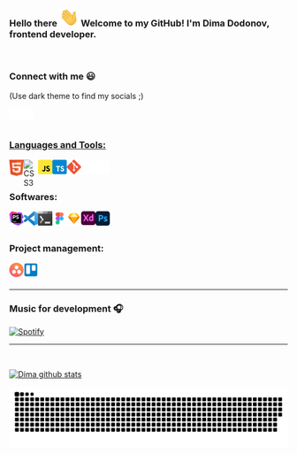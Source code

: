 ### Hello there <img src="./images/wave.gif" width="35px"> Welcome to my GitHub! I'm Dima Dodonov, frontend developer.

<br/>

### Connect with me :smiley:

(Use dark theme to find my socials ;)

<a href="https://vk.com/dimadodonov" target="_blank"><img align="left" alt="Anton U | VK" width="22px" src="./images/vk.svg" /></a>
<a href="https://www.instagram.com/dimadodonov" target="_blank"><img align="left" alt="Anton U | Instagram" width="22px" src="./images/insta.svg" />

<br/>
<br/>

### Languages and Tools:

<a href="https://www.w3.org/html/" target="_blank"><img align="left" border="0" alt="HTML5" width="26px" src="./images/html.svg" /></a>
<a href="https://www.w3schools.com/css/" target="_blank"><img align="left" border="0" alt="CSS3" width="26px" src="./images/css.svg" /></a>
<a href="https://www.w3schools.com/js/" target="_blank"><img align="left" border="0" alt="CSS3" width="26px" src="./images/javascript.svg" /></a>
<a href="https://www.w3schools.com/js/" target="_blank"><img align="left" border="0" alt="CSS3" width="26px" src="./images/typescript.svg" /></a>
<a href="https://git-scm.com/" target="_blank"><img align="left" border="0" alt="git" width="26px" src="./images/git.svg" /></a>
<img align="left" border="0" alt="GitHub" width="26px" src="./images/github.svg" />
<a href="https://ru.wordpress.org/" target="_blank"><img align="left" border="0" alt="git" width="26px" src="./images/wordpress.svg" /></a>

<br />
<br />

### Softwares:

<a href="https://www.jetbrains.com/ru-ru/phpstorm/" target="_blank"> <img align="left" border="0" alt="PhpStorm" width="26px" src="./images/PhpStorm.svg"/></a>
<a href="https://code.visualstudio.com/" target="_blank"> <img align="left" alt="Visual Studio Code" width="26px" src="./images/vscode.svg" /></a>
<a href="https://www.microsoft.com/ru-ru/p/windows-terminal/9n0dx20hk701?activetab=pivot:overviewtab" target="_blank"><img align="left" border="0" alt="Windows Terminal" width="26px" height="26px" src="./images/windows_terminal.svg"/></a>
<a href="https://www.figma.com/@dimadodonov" target="_blank"><img align="left" border="0" alt="figma" width="26px" height="26px" src="./images/figma.svg"/></a>
<a href="https://www.sketch.com/" target="_blank"><img align="left" border="0" alt="figma" width="26px" height="26px" src="./images/sketch.svg"/></a>
<a href="https://www.adobe.com/products/xd.html" target="_blank"><img align="left" border="0" alt="XD" width="26px" src="./images/xd.svg"/></a>
<a href="https://www.photoshop.com/en" target="_blank"><img align="left" border="0" alt="Photoshop" width="26px" src="./images/photoshop.svg"/></a>

<br />
<br />

### Project management:

<a href="https://asana.com/" target="_blank"><img align="left" border="0" alt="Asana" width="26px" src="./images/asana.svg"/></a>
<a href="https://trello.com/" target="_blank"><img align="left" border="0" alt="trello" width="26px" src="./images/trello.svg"/></a>

<br />
<br />
  
---

### Music for development 🎧

[![Spotify](https://github-readme-remake.vercel.app/api/spotify)](https://open.spotify.com/user/dimadodonov)
<br/>

---

<br />

[![Dima github stats](https://github-readme-stats.vercel.app/api?username=dimadodonov&include_all_commits=true&count_private=true&show_icons=true&line_height=20&title_color=FFFFFF&icon_color=FFFFFF&text_color=FFFFFF&bg_color=0D1117)](https://github.com/anuraghazra/github-readme-stats)

![github contribution grid snake animation](https://raw.githubusercontent.com/dimadodonov/dimadodonov/output/github-contribution-grid-snake.svg)

<!-- <br/>

![visitors](https://visitor-badge.glitch.me/badge?page_id=zdimadodonov.dimadodonov) -->
